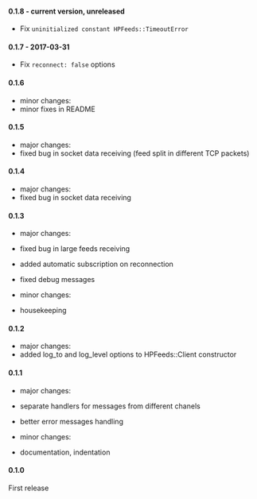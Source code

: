 #### 0.1.8 - current version, unreleased
- Fix `uninitialized constant HPFeeds::TimeoutError`

#### 0.1.7 - 2017-03-31
- Fix `reconnect: false` options

#### 0.1.6
- minor changes:
- minor fixes in README

#### 0.1.5
- major changes:
- fixed bug in socket data receiving (feed split in different TCP packets)

#### 0.1.4
- major changes:
- fixed bug in socket data receiving

#### 0.1.3
- major changes:
- fixed bug in large feeds receiving
- added automatic subscription on reconnection
- fixed debug messages

- minor changes:
- housekeeping

#### 0.1.2
- major changes:
- added log_to and log_level options to HPFeeds::Client constructor

#### 0.1.1
- major changes:
- separate handlers for messages from different chanels
- better error messages handling

- minor changes:
- documentation, indentation

#### 0.1.0
First release
